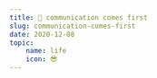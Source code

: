 ```yaml
---
title: 🥇 communication comes first
slug: communication-comes-first
date: 2020-12-08
topic:
    name: life
    icon: 😎
---
```

